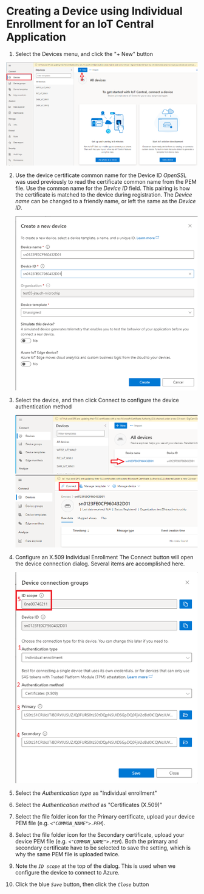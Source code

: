 # Creating a Device using Individual Enrollment for an IoT Central Application

1. Select the Devices menu, and click the "+ New" button
<img src="./media/CreateNewDeviceButton.png" alt="A screenshot of a new Device button" />

2. Use the device certificate common name for the Device ID
*OpenSSL* was used previously to read the certificate common name from the PEM file.  Use the common name for the *Device ID* field. This pairing is how the certificate is matched to the device during registration. The *Device name* can be changed to a friendly name, or left the same as the *Device ID*.

    <img src="./media/CreateNewDevice.png" alt="A screenshot of a new Device Dialog" width = 550/>

3. Select the device, and then click Connect to configure the device authentication method

    <img src="./media/SelectDevice.png" alt="A screenshot device selection" width = 700/>
    <img src="./media/ConnectButton.png" alt="A screenshot Connect Button" width = 600/>

4. Configure an X.509 Individual Enrollment
The Connect button will open the device connection dialog.  Several items are accomplished here.

    <img src="./media/DeviceConnectionDialog.png" alt="A screenshot Connect Button" width = 600/>

5. Select the *Authentication type* as "Individual enrollment"

6. Select the *Authentication method* as "Certificates (X.509)"

7. Select the file folder icon for the Primary certificate, upload your device PEM file (e.g. *`<"COMMON_NAME">.PEM`*).

8. Select the file folder icon for the Secondary certificate, upload your device PEM file (e.g. *`<"COMMON_NAME">.PEM`*). Both the primary and secondary certificate have to be selected to save the setting, which is why the same PEM file is uploaded twice.

9. Note the *`ID scope`* at the top of the dialog.  This is used when we configure the device to connect to Azure.

10. Click the blue *`Save`* button, then click the *`Close`* button